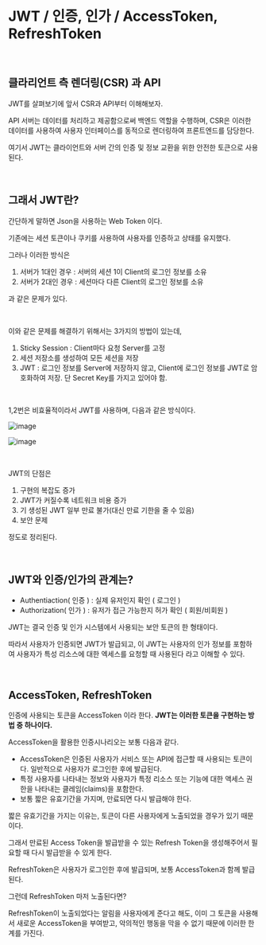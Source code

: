 # JWT / 인증, 인가 / AccessToken, RefreshToken
<br/>

## 클라리언트 측 렌더링(CSR) 과 API

JWT를 살펴보기에 앞서 CSR과 API부터 이해해보자.

API 서버는 데이터를 처리하고 제공함으로써 백엔드 역할을 수행하며, 
CSR은 이러한 데이터를 사용하여 사용자 인터페이스를 동적으로 렌더링하여 프론트엔드를 담당한다.

여기서 JWT는 클라이언트와 서버 간의 인증 및 정보 교환을 위한 안전한 토큰으로 사용된다.

<br/>

## 그래서 JWT란?

간단하게 말하면 Json을 사용하는 Web Token 이다.

기존에는 세션 토큰이나 쿠키를 사용하여 사용자를 인증하고 상태를 유지했다.

그러나 이러한 방식은 

1. 서버가 1대인 경우 : 서버의 세션 1이 Client의 로그인 정보를 소유
2. 서버가 2대인 경우 : 세션마다 다른 Client의 로그인 정보를 소유

과 같은 문제가 있다.

<br/>

이와 같은 문제를 해결하기 위해서는 3가지의 방법이 있는데,

1. Sticky Session : Client마다 요청 Server를 고정
2. 세션 저장소를 생성하여 모든 세션을 저장
3. JWT : 로그인 정보를 Server에 저장하지 않고, Client에 로그인 정보를 JWT로 암호화하여 저장. 단 Secret Key를 가지고 있어야 함.

<br/>

1,2번은 비효율적이라서 JWT를 사용하며, 다음과 같은 방식이다.

![image](https://github.com/wkdehf217/TIL/assets/45251507/9cc8942d-1813-4d08-adde-3eabd390137e)

![image](https://github.com/wkdehf217/TIL/assets/45251507/ed5f6135-264c-45c1-94a2-4ea6d0264147)

<br/>

JWT의 단점은 

1. 구현의 복잡도 증가
2. JWT가 커질수록 네트워크 비용 증가
3. 기 생성된 JWT 일부 만료 불가(대신 만료 기한을 줄 수 있음)
4. 보안 문제

정도로 정리된다.

<br/>

## JWT와 인증/인가의 관계는?

- Authentiaction( 인증 ) : 실제 유저인지 확인 ( 로그인 )
- Authorization( 인가 ) : 유저가 접근 가능한지 허가 확인 ( 회원/비회원 )

JWT는 결국 인증 및 인가 시스템에서 사용되는 보안 토큰의 한 형태이다.

따라서 사용자가 인증되면 JWT가 발급되고, 이 JWT는 사용자의 인가 정보를 포함하여 사용자가 특성 리소스에 대한 엑세스를 요청할 때 사용된다 라고 이해할 수 있다.

<br/>

## AccessToken, RefreshToken

인증에 사용되는 토큰을 AccessToken 이라 한다. **JWT는 이러한 토큰을 구현하는 방법 중 하나이다.**

AccessToken을 활용한 인증시나리오는 보통 다음과 같다. 

- AccessToken은 인증된 사용자가 서비스 또는 API에 접근할 때 사용되는 토큰이다. 일반적으로 사용자가 로그인한 후에 발급된다.
- 특정 사용자를 나타내는 정보와 사용자가 특정 리소스 또는 기능에 대한 액세스 권한을 나타내는 클레임(claims)을 포함한다.
- 보통 짧은 유효기간을 가지며, 만료되면 다시 발급해야 한다.

짧은 유효기간을 가지는 이유는, 토큰이 다른 사용자에게 노출되었을 경우가 있기 때문이다.

그래서 만료된 Access Token을 발급받을 수 있는 Refresh Token을 생성해주어서 필요할 때 다시 발급받을 수 있게 한다.

RefreshToken은 사용자가 로그인한 후에 발급되며, 보통 AccessToken과 함께 발급된다.

그런데 RefreshToken 마저 노출된다면?

RefreshToken이 노출되었다는 알림을 사용자에게 준다고 해도, 이미 그 토큰을 사용해서 새로운 AccessToken을 부여받고, 악의적인 행동을 막을 수 없기 때문에 이러한 한계를 가진다.
